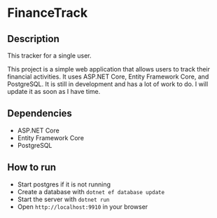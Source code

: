 # FinanceTrack

## Description

This tracker for a single user.

This project is a simple web application that allows users to track their financial activities. It uses ASP.NET Core, Entity Framework Core, and PostgreSQL. It is still in development and has a lot of work to do. I will update it as soon as I have time. 

## Dependencies

- ASP.NET Core
- Entity Framework Core
- PostgreSQL

## How to run

- Start postgres if it is not running
- Create a database with `dotnet ef database update`
- Start the server with `dotnet run`
- Open `http://localhost:9910` in your browser
